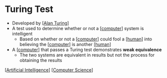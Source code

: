 # Turing Test

- Developed by [[Alan Turing]]
- A test used to determine whether or not a [[computer]] system is intelligent
  - Based on whether or not a [[computer]] could fool a [[human]] into believing the [[computer]] is another [[human]]
- A [[computer]] that passes a Turing test demonstrates **weak equivalence**
  - The two systems are equivalent in results but not the process for obtaining the results

[[Artificial Intelligence]] [[Computer Science]]

[//begin]: # "Autogenerated link references for markdown compatibility"
[Alan Turing]: alan-turing "Alan Turing"
[computer]: computer "Computer"
[computer]: computer "Computer"
[human]: human "Human"
[computer]: computer "Computer"
[human]: human "Human"
[computer]: computer "Computer"
[Artificial Intelligence]: artificial-intelligence "Artificial Intelligence"
[Computer Science]: computer-science "Computer Science"
[//end]: # "Autogenerated link references"